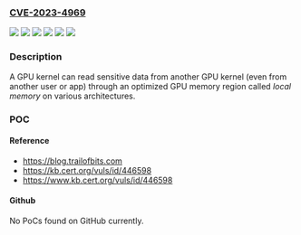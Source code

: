 ### [CVE-2023-4969](https://cve.mitre.org/cgi-bin/cvename.cgi?name=CVE-2023-4969)
![](https://img.shields.io/static/v1?label=Product&message=OpenCL&color=blue)
![](https://img.shields.io/static/v1?label=Product&message=Vulkan&color=blue)
![](https://img.shields.io/static/v1?label=Version&message=1.3.224%3C%3D%201.3.224%20&color=brighgreen)
![](https://img.shields.io/static/v1?label=Version&message=3.0.11%3C%3D%203.0.11%20&color=brighgreen)
![](https://img.shields.io/static/v1?label=Vulnerability&message=CWE-119%20Improper%20Restriction%20of%20Operations%20within%20the%20Bounds%20of%20a%20Memory%20Buffer&color=brighgreen)
![](https://img.shields.io/static/v1?label=Vulnerability&message=CWE-200%20Exposure%20of%20Sensitive%20Information%20to%20an%20Unauthorized%20Actor&color=brighgreen)

### Description

A GPU kernel can read sensitive data from another GPU kernel (even from another user or app) through an optimized GPU memory region called _local memory_ on various architectures.

### POC

#### Reference
- https://blog.trailofbits.com
- https://kb.cert.org/vuls/id/446598
- https://www.kb.cert.org/vuls/id/446598

#### Github
No PoCs found on GitHub currently.

